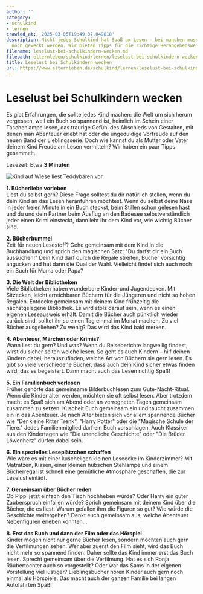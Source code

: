 ```yaml
---
author: ''
category:
- schulkind
- lernen
crawled_at: '2025-03-05T19:49:37.049818'
description: Nicht jedes Schulkind hat Spaß am Lesen - bei manchen muss die Lust erst
  noch geweckt werden. Wir bieten Tipps für die richtige Herangehensweise.
filename: leselust-bei-schulkindern-wecken.md
filepath: elternleben/schulkind/lernen/leselust-bei-schulkindern-wecken.md
title: Leselust bei Schulkindern wecken
url: https://www.elternleben.de/schulkind/lernen/leselust-bei-schulkindern-wecken/
---
```


#  Leselust bei Schulkindern wecken

Es gibt Erfahrungen, die sollte jedes Kind machen: die Welt um sich herum
vergessen, weil ein Buch so spannend ist, heimlich im Schein einer
Taschenlampe lesen, das traurige Gefühl des Abschieds von Gestalten, mit denen
man Abenteuer erlebt hat oder die ungeduldige Vorfreude auf den neuen Band der
Lieblingsserie. Doch wie kannst du als Mutter oder Vater deinem Kind Freude am
Lesen vermitteln? Wir haben ein paar Tipps gesammelt.

Lesezeit: Etwa **3 Minuten**

![Kind auf Wiese liest Teddybären
vor](/fileadmin/_processed_/5/6/csm_Artikel_Leselust_7b933bdd87.jpg)

**1\. Bücherliebe vorleben**  
Liest du selbst gern? Diese Frage solltest du dir natürlich stellen, wenn du
dein Kind an das Lesen heranführen möchtest. Wenn du selbst deine Nase in
jeder freien Minute in ein Buch steckst, beim Stillen schon gelesen hast und
du und dein Partner beim Ausflug an den Badesee selbstverständlich jeder einen
Krimi einsteckt, dann lebt ihr dem Kind vor, wie wichtig Bücher sind.

**2\. Bücherbummel**  
Zeit für neuen Lesestoff? Gehe gemeinsam mit dem Kind in die Buchhandlung und
sprich den magischen Satz: "Du darfst dir ein Buch aussuchen!" Dein Kind darf
durch die Regale streifen, Bücher vorsichtig angucken und hat dann die Qual
der Wahl. Vielleicht findet sich auch noch ein Buch für Mama oder Papa?

**3\. Die Welt der Bibliotheken**  
Viele Bibliotheken haben wunderbare Kinder-und Jugendecken. Mit Sitzecken,
leicht erreichbaren Büchern für die Jüngeren und nicht so hohen Regalen.
Entdecke gemeinsam mit deinem Kind frühzeitig die nächstgelegene Bibliothek.
Es wird stolz darauf sein, wenn es einen eigenen Leseausweis erhält. Damit die
Bücher auch pünktlich wieder zurück sind, solltet ihr so einen Tag einmal im
Monat machen. Zu viel Bücher ausgeliehen? Zu wenig? Das wird das Kind bald
merken.

**4\. Abenteuer, Märchen oder Krimis?**  
Wann liest du gern? Und was? Wenn du Reiseberichte langweilig findest, wirst
du sicher selten welche lesen. So geht es auch Kindern – hilf deinen Kindern
dabei, herauszufinden, welche Art von Büchern sie gern lesen. Es gibt so viele
verschiedene Bücher, dass auch dein Kind sicher etwas finden wird, das es
begeistert. Dann macht auch das Lesen richtig Spaß!

**5\. Ein Familienbuch vorlesen**  
Früher gehörte das gemeinsame Bilderbuchlesen zum Gute-Nacht-Ritual. Wenn die
Kinder älter werden, möchten sie oft selbst lesen. Aber trotzdem macht es Spaß
sich am Abend oder an verregneten Tagen gemeinsam zusammen zu setzen. Kuschelt
Euch gemeinsam ein und taucht zusammen ein in das Abenteuer. Je nach Alter
bieten sich vor allem spannende Bücher wie "Der kleine Ritter Trenk", "Harry
Potter" oder die "Magische Schule der Tiere." Jedes Familienmitglied darf ein
Buch vorschlagen. Auch Klassiker aus den Kindertagen wie "Die unendliche
Geschichte" oder "Die Brüder Löwenherz" dürfen dabei sein.

**6\. Ein spezielles Leseplätzchen schaffen**  
Wie wäre es mit einer kuscheligen kleinen Leseecke im Kinderzimmer? Mit
Matratzen, Kissen, einer kleinen hübschen Stehlampe und einem Bücherregal ist
schnell eine gemütliche Atmosphäre geschaffen, die zur Leselust einlädt.

**7\. Gemeinsam über Bücher reden**  
Ob Pippi jetzt einfach den Tisch hochheben würde? Oder Harry ein guter
Zauberspruch einfallen würde? Sprich gemeinsam mit deinem Kind über die
Bücher, die es liest. Warum gefallen ihm die Figuren so gut? Wie würde die
Geschichte weitergehen? Denkt euch gemeinsam aus, welche Abenteuer
Nebenfiguren erleben könnten...

**8\. Erst das Buch und dann der Film oder das Hörspiel**  
Kinder mögen nicht nur gerne Bücher lesen, sondern möchten auch gern die
Verfilmungen sehen. Wer aber zuerst den Film sieht, wird das Buch nicht mehr
so spannend finden. Daher sollte das Kind immer erst das Buch lesen. Sprecht
gemeinsam über die Verfilmung. Hat es sich Ronja Räubertochter auch so
vorgestellt? Oder war das Sams in der eigenen Vorstellung viel lustiger?
Lieblingsbücher hören Kinder auch gern noch einmal als Hörspiele. Das macht
auch der ganzen Familie bei langen Autofahrten Spaß!

